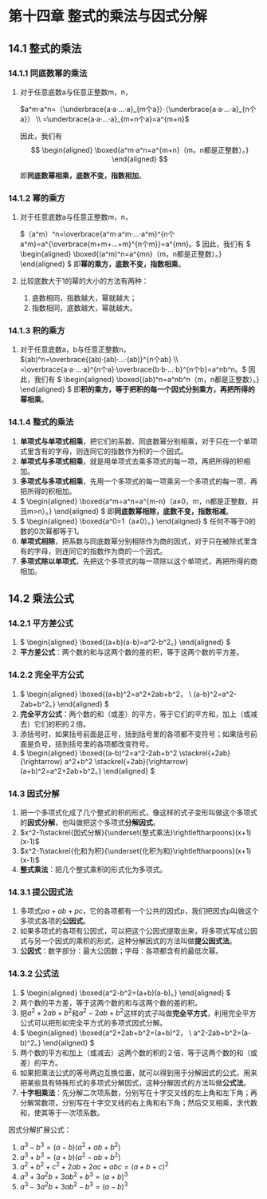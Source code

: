 # 第十四章 整式的乘法与因式分解

## 14.1 整式的乘法

### 14.1.1 同底数幂的乘法

1. 对于任意底数a与任意正整数m，n，

   

   $a^m·a^n=（\underbrace{a·a·...·a}_{m个a}）·（\underbrace{a·a·...·a}_{n个a}）  \\  =\underbrace{a·a·...·a}_{m+n个a}=a^{m+n}$

   因此，我们有  $$ \begin{aligned} \boxed{a^m·a^n=a^{m+n}（m，n都是正整数）。} \end{aligned} $$

   即**同底数幂相乘，底数不变，指数相加**。

### 14.1.2 幂的乘方

1. 对于任意底数a与任意正整数m，n，

   $（a^m）^n=\overbrace{a^m·a^m·...·a^m}^{n个a^m}=a^{\overbrace{m+m+...+m}^{n个m}}=a^{mn}。$
   因此，我们有  $ \begin{aligned} \boxed{(a^m)^n=a^{mn}（m，n都是正整数）。} \end{aligned} $
   即**幂的乘方，底数不变，指数相乘**。

2. 比较底数大于1的幂的大小的方法有两种：

   1. 底数相同，指数越大，幂就越大；
   2. 指数相同，底数越大，幂就越大。


### 14.1.3 积的乘方

1. 对于任意底数a，b与任意正整数n，
   $(ab)^n=\overbrace{(ab)·(ab)·...·(ab)}^{n个ab} \\ =\overbrace{a·a·...·a}^{n个a}·\overbrace{b·b·...·b}^{n个b}=a^nb^n。$
   因此，我们有  $ \begin{aligned} \boxed{(ab)^n=a^nb^n（m，n都是正整数）。} \end{aligned} $
   即**积的乘方，等于把积的每一个因式分别乘方，再把所得的幂相乘**。

### 14.1.4 整式的乘法

1. **单项式与单项式相乘**，把它们的系数、同底数幂分别相乘，对于只在一个单项式里含有的字母，则连同它的指数作为积的一个因式。
2. **单项式与多项式相乘**，就是用单项式去乘多项式的每一项，再把所得的积相加。
3. **多项式与多项式相乘**，先用一个多项式的每一项乘另一个多项式的每一项，再把所得的积相加。
4. $ \begin{aligned} \boxed{a^m÷a^n=a^{m-n}（a≠0，m，n都是正整数，并且m>n）。} \end{aligned} $
   即**同底数幂相除，底数不变，指数相减**。
5. $ \begin{aligned} \boxed{a^0=1（a≠0）。} \end{aligned} $
   任何不等于0的数的0次幂都等于1。
6. **单项式相除**，把系数与同底数幂分别相除作为商的因式，对于只在被除式里含有的字母，则连同它的指数作为商的一个因式。
7. **多项式除以单项式**，先把这个多项式的每一项除以这个单项式，再把所得的商相加。

## 14.2 乘法公式

### 14.2.1 平方差公式

1. $ \begin{aligned} \boxed{(a+b)(a-b)=a^2-b^2。} \end{aligned} $
2. **平方差公式**：两个数的和与这两个数的差的积，等于这两个数的平方差。

### 14.2.2 完全平方公式

1. $ \begin{aligned} \boxed{(a+b)^2=a^2+2ab+b^2， \\ (a-b)^2=a^2-2ab+b^2。} \end{aligned} $
2. **完全平方公式**：两个数的和（或差）的平方，等于它们的平方和，加上（或减去）它们的积的２倍。
3. 添括号时，如果括号前面是正号，括到括号里的各项都不变符号；如果括号前面是负号，括到括号里的各项都改变符号。
4. $ \begin{aligned} \boxed{(a-b)^2=a^2-2ab+b^2  \stackrel{+2ab}{\rightarrow}  a^2+b^2  \stackrel{+2ab}{\rightarrow}  (a+b)^2=a^2+2ab+b^2。} \end{aligned} $

### 14.3 因式分解

1. 把一个多项式化成了几个整式的积的形式，像这样的式子变形叫做这个多项式的**因式分解**，也叫做把这个多项式**分解因式**。
2. $x^2-1\stackrel{因式分解}{\underset{整式乘法}\rightleftharpoons}(x+1)(x-1)$
3. $x^2-1\stackrel{化和为积}{\underset{化积为和}\rightleftharpoons}(x+1)(x-1)$
4. **整式乘法**：把几个整式乘积的形式化为多项式。

### 14.3.1 提公因式法

1. 多项式$pa+ab+pc$，它的各项都有一个公共的因式p，我们把因式p叫做这个多项式各项的**公因式**。
2. 如果多项式的各项有公因式，可以把这个公因式提取出来，将多项式写成公因式与另一个因式的乘积的形式，这种分解因式的方法叫做**提公因式法**。
3. **公因式**：数字部分：最大公因数；字母：各项都含有的最低次幂。

### 14.3.2 公式法

1. $ \begin{aligned} \boxed{a^2-b^2=(a+b)(a-b)。} \end{aligned} $
2. 两个数的平方差，等于这两个数的和与这两个数的差的积。
3. 把$a^2+2ab+b^2$和$a^2-2ab+b^2$这样的式子叫做**完全平方式**，利用完全平方公式可以把形如完全平方式的多项式因式分解。
4. $ \begin{aligned} \boxed{a^2+2ab+b^2=(a+b)^2， \\ a^2-2ab+b^2=(a-b)^2。} \end{aligned} $
5. 两个数的平方和加上（或减去）这两个数的积的２倍，等于这两个数的和（或差）的平方。
6. 如果把乘法公式的等号两边互换位置，就可以得到用于分解因式的公式，用来把某些具有特殊形式的多项式分解因式，这种分解因式的方法叫做**公式法**。
7. **十字相乘法**：先分解二次项系数，分别写在十字交叉线的左上角和左下角；再分解常数项，分别写在十字交叉线的右上角和右下角；然后交叉相乘，求代数和，使其等于一次项系数。

因式分解扩展公式：

1. $a^3-b^3=(a-b)(a^2+ab+b^2)$
2. $a^3+b^3=(a+b)(a^2-ab+b^2)$
3. $a^2+b^2+c^2+2ab+2ac+abc=(a+b+c)^2$
4. $a^3+3a^2b+3ab^2+b^3=(a+b)^3$
5. $a^3-3a^2b+3ab^2-b^3=(a-b)^3$